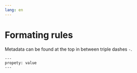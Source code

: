```yaml
---
lang: en
---
```

# Formating rules
Metadata can be found at the top in between triple dashes `-`.
```
---
propety: value
---
